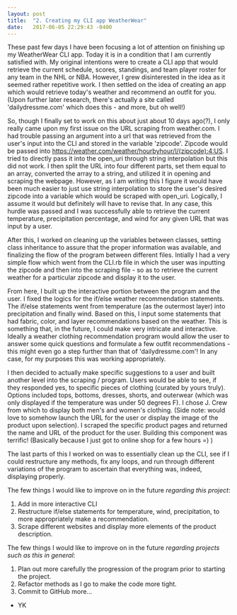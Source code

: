 ```yaml
---
layout: post
title:  "2. Creating my CLI app WeatherWear"
date:   2017-06-05 22:29:43 -0400
---
```



These past few days I have been focusing a lot of attention on finishing up my WeatherWear CLI app. Today it is in a condition that I am currently satisfied with.
My original intentions were to create a CLI app that would retrieve the current schedule, scores, standings, and team player roster for any team in the NHL or NBA. However, I grew disinterested in the idea as it seemed rather repetitive work. I then settled on the idea of creating an app which would retrieve today's weather and recommend an outfit for you. (Upon further later research, there's actually a site called 'dailydressme.com' which does this - and more, but oh well!)

So, though I finally set to work on this about just about 10 days ago(?), I only really came upon my first issue on the URL scraping from weather.com. I had trouble passing an argument into a url that was retrieved from the user's input into the CLI and stored in the variable 'zipcode'. Zipcode would be passed into https://weather.com/weather/hourbyhour/l/(zipcode):4:US. I tried to directly pass it into the open_uri through string interpolation but this did not work. I then split the URL into four different parts, set them equal to an array, converted the array to a string, and utilized it in opening and scraping the webpage. However, as I am writing this I figure it would have been much easier to just use string interpolation to store the user's desired zipcode into a variable which would be scraped with open_uri. Logically, I assume it would but definitely will have to revise that. In any case, this hurdle was passed and I was successfully able to retrieve the current temperature, precipitation percentage, and wind for any given URL that was input by a user. 

After this, I worked on cleaning up the variables between classes, setting class inheritance to assure that the proper information was available, and finalizing the flow of the program between different files. Intially I had a very simple flow which went from the CLI.rb file in which the user was inputting the zipcode and then into the scraping file - so as to retrieve the current weather for a particular zipcode and display it to the user. 

From here, I built up the interactive portion between the program and the user. I fixed the logics for the if/else weather recommendation statements. The if/else statements went from temperature (as the outermost layer) into precipitation and finally wind. Based on this, I input some statements that had fabric, color, and layer recommendations based on the weather. This is something that, in the future, I could make very intricate and interactive. Ideally a weather clothing recommendation program would allow the user to answer some quick questions and formulate a few outfit recommendations - this might even go a step further than that of 'dailydressme.com'! In any case, for my purposes this was working appropriately.

I then decided to actually make specific suggestions to a user and built another level into the scraping / program. Users would be able to see, if they responded yes, to specific pieces of clothing (curated by yours truly). 
Options included tops, bottoms, dresses, shorts, and outerwear (which was only displayed if the temperature was under 50 degrees F). I chose J. Crew from which to display both men's and women's clothing. (Side note: would love to somehow launch the URL for the user or display the image of the product upon selection).
I scraped the specific product pages and returned the name and URL of the product for the user. 
Building this component was terrific! (Basically because I just got to online shop for a few hours =) )


The last parts of this I worked on was to essentially clean up the CLI, see if I could restructure any methods, fix any loops, and run through different variations of the program to ascertain that everything was, indeed, displaying properly.

The few things I would like to improve on in the future *regarding this project*:
1. Add in more interactive CLI
2. Restructure if/else statements for temperature, wind, precipitation, to more appropriately make a recommendation.
3. Scrape different websites and display more elements of the product description.

The few things I would like to improve on in the future *regarding projects such as this in general*:
1. Plan out more carefully the progression of the program prior to starting the project.
2. Refactor methods as I go to make the code more tight.
3. Commit to GitHub more...

- YK
